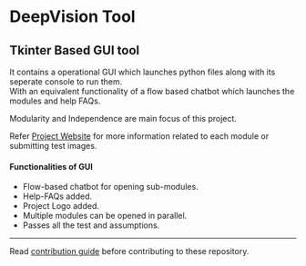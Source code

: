 # DeepVision Tool

## Tkinter Based GUI tool

It contains a operational GUI which launches python files along with its seperate console to run them.  
With an equivalent functionality of a flow based chatbot which launches the modules and help FAQs.  

Modularity and Independence are main focus of this project.  

Refer [Project Website](http://deepvisioncentre.github.io/) for more information related to each module or submitting test images.  

#### Functionalities of GUI

* Flow-based chatbot for opening sub-modules.
* Help-FAQs added.
* Project Logo added.
* Multiple modules can be opened in parallel.
* Passes all the test and assumptions.

---

Read [contribution guide](Contributing.md) before contributing to these repository.
